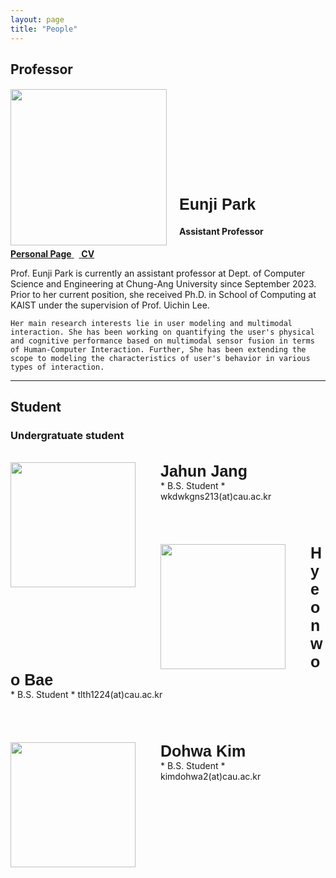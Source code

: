 ```yaml
---
layout: page
title: "People"
---
```


## **Professor**


<!-- </table> -->

<!-- ![Eunji](https://cookingfoil.github.io/fig/eunji.jpg) -->

<div id="gridid" class="col-sm-11">
    <div class="row">
        <div class="col-sm-3 clearfix">
            <p>
                <img src="https://cookingfoil.github.io/fig/eunji.jpg" class="img-responsive" width="250px" style="float: left; margin-right: 20px">
            </p>
        </div>
        <div class="col-sm-9 clearfix">
            <h4>
            <br><br><br><br><br><br><br><br><br><br>
            <div style="font-family: 'Verdana', sans-serif; font-size: 25px;"><b>Eunji Park</b></div>
            </h4>
            <h4>Assistant Professor</h4>
            <p>
                <a href="https://cookingfoil.github.io/"><b>Personal Page</b>
                </a>&nbsp;&nbsp;<a href="https://cookingfoil.github.io/paper/CV_Eunji_updated_2308.pdf">
                <b>CV</b>
</a><br></p>

<!-- <style>
  * { 
    font-family: 'Noto Sans KR', sans-serif;
  }
</style> -->

<div class="member-description">
    <p>Prof. Eunji Park is currently an assistant professor at Dept. of Computer Science and Engineering at Chung-Ang University since September 2023. Prior to her current position, she received Ph.D. in School of Computing at KAIST under the supervision of Prof. Uichin Lee. 
    
    Her main research interests lie in user modeling and multimodal interaction. She has been working on quantifying the user's physical and cognitive performance based on multimodal sensor fusion in terms of Human-Computer Interaction. Further, She has been extending the scope to modeling the characteristics of user's behavior in various types of interaction.
    
</p>
      </div>
    </div>
  </div>

</div>

--- 

## **Student**
### Undergratuate student

<br>

<img src="https://cookingfoil.github.io/ixlab/figures/jahun.jpg" onerror="this.src='https://cookingfoil.github.io/ixlab/figures/user.png';" class="img-responsive" width="200px" style="float: left; margin-right: 40px">
<div style="font-family: sans-serif; font-size: 25px;"><b>Jahun Jang </b></div>
* B.S. Student
* wkdwkgns213(at)cau.ac.kr
<br>
<br>
<br>
<br>
<br>


<img src="https://cookingfoil.github.io/ixlab/figures/hyeonwoo.jpg" onerror="this.src='https://cookingfoil.github.io/ixlab/figures/user.png';" class="img-responsive" width="200px" style="float: left; margin-right: 40px">
<div style="font-family: sans-serif; font-size: 25px;"><b>Hyeonwoo Bae</b></div>
* B.S. Student
* tlth1224(at)cau.ac.kr
<br>
<br>
<br>
<br>
<br>

<img src="https://cookingfoil.github.io/ixlab/figures/dohwa.jpg" onerror="this.src='https://cookingfoil.github.io/ixlab/figures/user.png';" class="img-responsive" width="200px" style="float: left; margin-right: 40px">

<div style="font-family: sans-serif; font-size: 25px;"><b>Dohwa Kim</b></div>
* B.S. Student
* kimdohwa2(at)cau.ac.kr    
